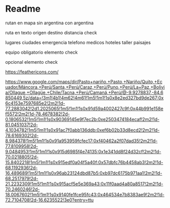 # Readme

rutan en mapa
  sin argentina
  con argentina

ruta en texto
  origen
  destino
  distancia
  check

lugares
  ciudades
    emergencia
      telefono
      medicos
    hoteles
    taller
    paisajes

equipo
  obligatorio
    elemento
    check
  
  opcional
    elemento
    check
  

https://feathericons.com/



https://www.google.com/maps/dir/Pasto+nariño,+Pasto,+Nariño/Quito,+Ecuador/Máncora,+Perú/Santa,+Perú/Caraz,+Perú/Puno,+Perú/La+Paz,+Bolivia/Ollague,+Ollagüe,+Chile/Tacna,+Perú/Camaná,+Perú/@-9.9278837,-84.6850449,5z/data=!3m1!4b1!4m62!4m61!1m5!1m1!1s0x8e2ed327bd9de267:0x6c4153e7597685e2!2m2!1d-77.2883042!2d1.2025065!1m5!1m1!1s0x91d59a4002427c9f:0x44b991e158ef5572!2m2!1d-78.4678382!2d-0.1806532!1m5!1m1!1s0x90369145e9f7ec2b:0xe2503474184ecaf!2m2!1d-81.0451037!2d-4.1034782!1m5!1m1!1s0x91ac7f0abb136ddb:0xef6b02b33d8ecd2!2m2!1d-78.6169302!2d-8.984378!1m5!1m1!1s0x91a953959fcfec17:0xf40462a2f07dad35!2m2!1d-77.8109958!2d-9.0484953!1m5!1m1!1s0x915d6985f4e74135:0x1e341dd8f24d32cf!2m2!1d-70.0218805!2d-15.8402218!1m5!1m1!1s0x915edf0a04f5a40f:0x57dbfc76b4458ab3!2m2!1d-68.1192936!2d-16.489689!1m5!1m1!1s0x96ab23124dbd87b5:0xb97dc6175b971aa1!2m2!1d-68.2517979!2d-21.2232309!1m5!1m1!1s0x915acf5e5e369a43:0x11f0aad4a80a8517!2m2!1d-70.2460246!2d-18.0067602!1m5!1m1!1s0x9140fe1fce95fc43:0x464534e7b8383ae9!2m2!1d-72.7104708!2d-16.6235522!3e0?entry=ttu

